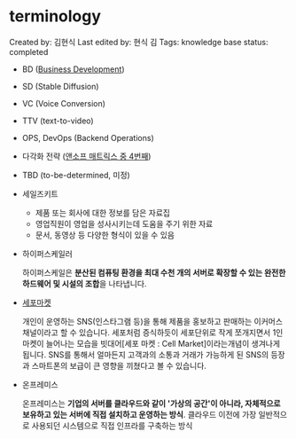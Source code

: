 # terminology

Created by: 김현식
Last edited by: 현식 김
Tags: knowledge base
status: completed

- BD ([Business Development](https://www.notion.so/Business-Mind-Mastering-Business-Development-7c957809380b4648868f7cadd2f584e0?pvs=21))
- SD (Stable Diffusion)
- VC (Voice Conversion)
- TTV (text-to-video)
- OPS, DevOps (Backend Operations)
- 다각화 전략 ([앤소프 매트릭스 중 4번째](https://www.notion.so/Business-Mind-Mastering-Business-Development-7c957809380b4648868f7cadd2f584e0?pvs=21))
- TBD (to-be-determined, 미정)
- 세일즈키트
    - 제품 또는 회사에 대한 정보를 담은 자료집
    - 영업직원이 영업을 성사시키는데 도움을 주기 위한 자료
    - 문서, 동영상 등 다양한 형식이 있을 수 있음
- 하이퍼스케일러
    
    하이퍼스케일은 **분산된 컴퓨팅 환경을 최대 수천 개의 서버로 확장할 수 있는 완전한 하드웨어 및 시설의 조합**을 나타냅니다.
    
- [세포마켓](https://imyourbox.tistory.com/68)
    
    개인이 운영하는 SNS(인스타그램 등)을 통해 제품을 홍보하고 판매하는 이커머스 채널이라고 할 수 있습니다. 세포처럼 증식하듯이 세포단위로 작게 쪼개지면서 1인 마켓이 늘어나는 모습을 빗대어[세포 마켓 : Cell Market]이라는개념이 생겨나게 됩니다. SNS를 통해서 얼마든지 고객과의 소통과 거래가 가능하게 된 SNS의 등장과 스마트폰의 보급이 큰 영향을 끼쳤다고 볼 수 있습니다.
    
- 온프레미스
    
    온프레미스는 **기업의 서버를 클라우드와 같이 '가상의 공간'이 아니라, 자체적으로 보유하고 있는 서버에 직접 설치하고 운영하는 방식**. 클라우드 이전에 가장 일반적으로 사용되던 시스템으로 직접 인프라를 구축하는 방식